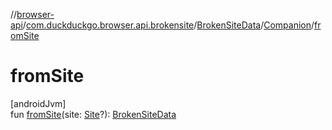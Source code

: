 //[browser-api](../../../../index.md)/[com.duckduckgo.browser.api.brokensite](../../index.md)/[BrokenSiteData](../index.md)/[Companion](index.md)/[fromSite](from-site.md)

# fromSite

[androidJvm]\
fun [fromSite](from-site.md)(site: [Site](../../../com.duckduckgo.app.global.model/-site/index.md)?): [BrokenSiteData](../index.md)
